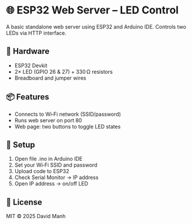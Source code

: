 # 🌐 ESP32 Web Server – LED Control

A basic standalone web server using ESP32 and Arduino IDE. Controls two LEDs via HTTP interface.

## 🔧 Hardware
- ESP32 Devkit
- 2× LED (GPIO 26 & 27) + 330 Ω resistors
- Breadboard and jumper wires

## 📦 Features
- Connects to Wi‑Fi network (SSID/password)
- Runs web server on port 80
- Web page: two buttons to toggle LED states

## 🚀 Setup
1. Open file .ino in Arduino IDE
2. Set your Wi‑Fi SSID and password
3. Upload code to ESP32
4. Check Serial Monitor → IP address
5. Open IP address → on/off LED

## 📄 License
MIT © 2025 David Manh
